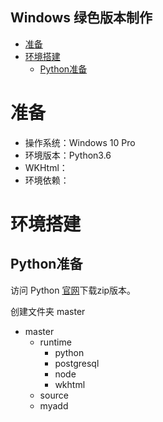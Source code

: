 Windows 绿色版本制作
---
<!-- TOC -->

- [准备](#准备)
- [环境搭建](#环境搭建)
    - [Python准备](#python准备)

<!-- /TOC -->
# 准备
* 操作系统：Windows 10 Pro
* 环境版本：Python3.6
* WKHtml：
* 环境依赖：

# 环境搭建

## Python准备

访问 Python [官网](https://www.python.org/downloads/windows/)下载zip版本。

创建文件夹 master
* master
    * runtime
        * python
        * postgresql
        * node
        * wkhtml
    * source
    * myadd

